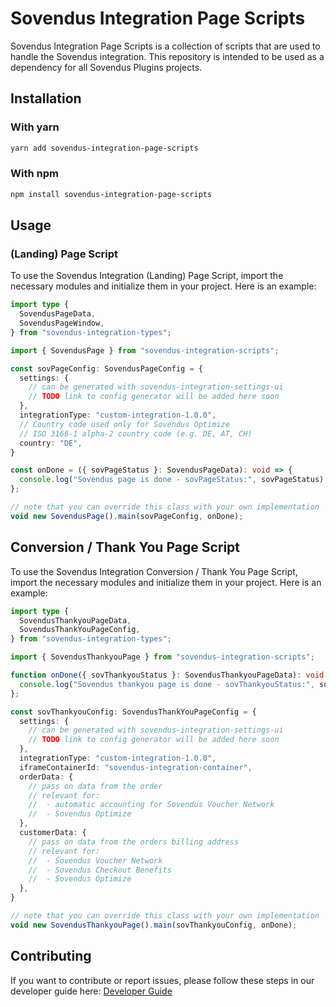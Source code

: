# Sovendus Integration Page Scripts

Sovendus Integration Page Scripts is a collection of scripts that are used to handle the Sovendus integration. This repository is intended to be used as a dependency for all Sovendus Plugins projects.

## Installation

### With yarn

```bash
yarn add sovendus-integration-page-scripts
```

### With npm

```bash
npm install sovendus-integration-page-scripts
```

## Usage

### (Landing) Page Script

To use the Sovendus Integration (Landing) Page Script, import the necessary modules and initialize them in your project. Here is an example:

```ts
import type {
  SovendusPageData,
  SovendusPageWindow,
} from "sovendus-integration-types";

import { SovendusPage } from "sovendus-integration-scripts";

const sovPageConfig: SovendusPageConfig = {
  settings: {
    // can be generated with sovendus-integration-settings-ui
    // TODO link to config generator will be added here soon
  },
  integrationType: "custom-integration-1.0.0",
  // Country code used only for Sovendus Optimize
  // ISO 3166-1 alpha-2 country code (e.g. DE, AT, CH)
  country: "DE", 
} 

const onDone = ({ sovPageStatus }: SovendusPageData): void => {
  console.log("Sovendus page is done - sovPageStatus:", sovPageStatus);
};

// note that you can override this class with your own implementation
void new SovendusPage().main(sovPageConfig, onDone);
```

## Conversion / Thank You Page Script

To use the Sovendus Integration Conversion / Thank You Page Script, import the necessary modules and initialize them in your project. Here is an example:

```ts
import type {
  SovendusThankyouPageData,
  SovendusThankYouPageConfig,
} from "sovendus-integration-types";

import { SovendusThankyouPage } from "sovendus-integration-scripts";

function onDone({ sovThankyouStatus }: SovendusThankyouPageData): void {
  console.log("Sovendus thankyou page is done - sovThankyouStatus:", sovThankyouStatus);
};

const sovThankyouConfig: SovendusThankYouPageConfig = {
  settings: {
    // can be generated with sovendus-integration-settings-ui
    // TODO link to config generator will be added here soon
  },
  integrationType: "custom-integration-1.0.0",
  iframeContainerId: "sovendus-integration-container",
  orderData: {
    // pass on data from the order
    // relevant for:
    //  - automatic accounting for Sovendus Voucher Network
    //  - Sovendus Optimize
  },
  customerData: {
    // pass on data from the orders billing address
    // relevant for:
    //  - Sovendus Voucher Network
    //  - Sovendus Checkout Benefits
    //  - Sovendus Optimize
  },
} 

// note that you can override this class with your own implementation
void new SovendusThankyouPage().main(sovThankyouConfig, onDone);
```

## Contributing

If you want to contribute or report issues, please follow these steps in our developer guide here: [Developer Guide](./readme-dev.md)
